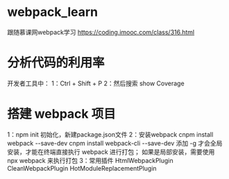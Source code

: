 # webpack_learn
跟随慕课网webpack学习
https://coding.imooc.com/class/316.html

# 分析代码的利用率
开发者工具中：
1：Ctrl + Shift + P
2：然后搜索 show Coverage

# 搭建 webpack 项目
1：npm init 初始化，新建package.json文件
2：安装webpack
 cnpm install webpack --save-dev
 cnpm install webpack-cli --save-dev
 添加 -g 才会全局安装，才能在终端直接执行 webpack 进行打包；
 如果是局部安装，需要使用 npx webpack 来执行打包
3：常用插件
HtmlWebpackPlugin
CleanWebpackPlugin
HotModuleReplacementPlugin

